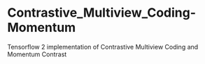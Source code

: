 # Contrastive_Multiview_Coding-Momentum
Tensorflow 2 implementation of Contrastive Multiview Coding and Momentum Contrast
